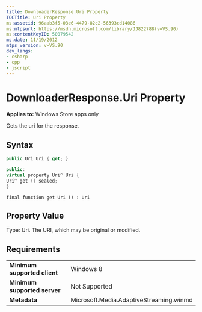 ```yaml
---
title: DownloaderResponse.Uri Property
TOCTitle: Uri Property
ms:assetid: 96aab3f5-03e6-4479-82c2-56393cd14086
ms:mtpsurl: https://msdn.microsoft.com/library/JJ822788(v=VS.90)
ms:contentKeyID: 50079542
ms.date: 11/19/2012
mtps_version: v=VS.90
dev_langs:
- csharp
- cpp
- jscript
---
```


# DownloaderResponse.Uri Property

**Applies to:** Windows Store apps only

Gets the uri for the response.

## Syntax

```csharp
public Uri Uri { get; }
```

```cpp
public:
virtual property Uri^ Uri {
Uri^ get () sealed;
}
```

```jscript
final function get Uri () : Uri
```

## Property Value

Type: Uri. The URI, which may be original or modified.

## Requirements

|||
|--- |--- |
|**Minimum supported client**|Windows 8|
|**Minimum supported server**|Not Supported|
|**Metadata**|Microsoft.Media.AdaptiveStreaming.winmd|

